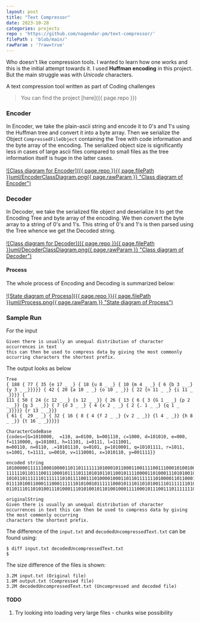 ```yaml
---
layout: post
title: "Text Compressor"
date: 2023-10-28
categories: projects
repo : 'https://github.com/nagendar-pm/text-compressor/'
filePath : 'blob/main/'
rawParam : '?raw=true'
---
```


Who doesn't like compression tools. I wanted to learn how one works and this is the initial attempt towards it. I used **Huffman encoding** in this project. But the main struggle was with _Unicode_ characters.

<!--more-->

A text compression tool written as part of Coding challenges

> You can find the project [here]({{ page.repo }})

### Encoder
In Encoder, we take the plain-ascii string and encode it to 0's and 1's using the Huffman tree and convert it into a byte array.
Then we serialize the Object `CompressedFileObject`
containing the Tree with code information and the byte array of the encoding. The serialized object size is
significantly less in cases of large ascii files compared to small files as the tree information itself is
huge in the latter cases.<br><br>
<a href="{{ page.repo }}{{ page.filePath }}uml/EncoderClassDiagram.png{{ page.rawParam }}">
![Class diagram for Encoder]({{ page.repo }}{{ page.filePath }}uml/EncoderClassDiagram.png{{ page.rawParam }} "Class diagram of Encoder")
</a>

### Decoder
In Decoder, we take the serialized file object and deserialize it to get the Encoding Tree and byte array of the encoding.
We then convert the byte array to a string of 0's and 1's. This string of 0's and 1's is then parsed using the Tree
whence we get the Decoded string.<br><br>
<a href="{{ page.repo }}{{ page.filePath }}uml/DecoderClassDiagram.png{{ page.rawParam }}">
![Class diagram for Decoder]({{ page.repo }}{{ page.filePath }}uml/DecoderClassDiagram.png{{ page.rawParam }} "Class diagram of Decoder")
</a>

#### Process
The whole process of Encoding and Decoding is summarized below:<br><br>
<a href="{{ page.repo }}{{ page.filePath }}uml/Process.png{{ page.rawParam }}">
![State diagram of Process]({{ page.repo }}{{ page.filePath }}uml/Process.png{{ page.rawParam }} "State diagram of Process")
</a>

### Sample Run

For the input
```commandline
Given there is usually an unequal distribution of character occurrences in text 
this can then be used to compress data by giving the most commonly occurring characters the shortest prefix.
```
The output looks as below
```commandline
Tree
{ 188 { 77 { 35 {e 17 _ _} { 18 {u 8 _ _} { 10 {m 4 _ _} { 6 {b 3 _ _} {y 3 _ _}}}}} { 42 { 20 {a 10 _ _} {o 10 _ _}} { 22 {n 11 _ _} {i 11 _ _}}}} { 
111 { 50 { 24 {c 12 _ _} {s 12 _ _}} { 26 { 13 { 6 { 3 {G 1 _ _} {p 2 _ _}} {g 3 _ _}} { 7 {d 3 _ _} { 4 {x 2 _ _} { 2 {. 1 _ _} {q 1 _ _}}}}} {r 13 _ _}}} 
{ 61 {  29 _ _} { 32 { 16 { 8 { 4 {f 2 _ _} {v 2 _ _}} {l 4 _ _}} {h 8 _ _}} {t 16 _ _}}}}}

CharacterCodeBase
{codes={G=1010000,  =110, a=0100, b=001110, c=1000, d=101010, e=000, f=1110000, g=101001, h=11101, i=0111, l=111001, 
m=00110, n=0110, .=10101110, o=0101, p=1010001, q=10101111, r=1011, s=1001, t=1111, u=0010, v=1110001, x=1010110, y=001111}}

encoded string
10100000111111000100001101101111111010001011000110011110011100010100100100100111001111001001111110010001101100010011000010101111001001001110011101010100111100
11111101101110011100010111101110101011011001011110000110100011101010010110100100011110001011110010110001000001010111011000011010000001001110011101101101111000
10101101111110111111101011110011101000010001101101111111010000110110001110000110001010010001010101101111010111010000101001101010001101100010011001110101010010
01111010011000111000111111010100101111110001011101101010011101111111010001100011001011001111111010000101001100011001010110111001001111110010110001000001010111
011011101101010011101000111010100101101001000111100010111001110111111101000110100111101010110111111000100111111101010001101100011100000111101011010101110

originalString
Given there is usually an unequal distribution of character occurrences in text this can then be used to compress data by giving the most commonly occurring 
characters the shortest prefix.
```

The difference of the `input.txt` and `decodedUncompressedText.txt` can be found using:
```commandline
$ diff input.txt decodedUncompressedText.txt
$
```

The size difference of the files is shown:
```commandline
3.2M input.txt (Original file)
1.8M output.txt (Compressed file)
3.2M decodedUncompressedText.txt (Uncompressed and decoded file)
```

#### TODO
1. Try looking into loading very large files - chunks wise possibility